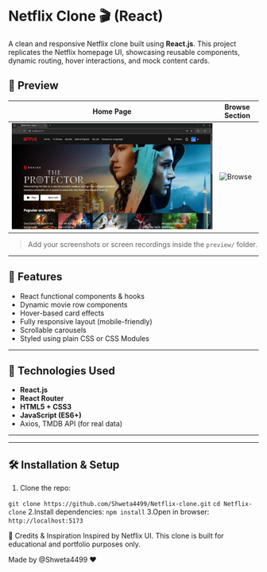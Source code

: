 # Netflix Clone 🎬 (React)

A clean and responsive Netflix clone built using **React.js**. This project replicates the Netflix homepage UI, showcasing reusable components, dynamic routing, hover interactions, and mock content cards.



## 📸 Preview

| Home Page | Browse Section |
|-----------|----------------|
| ![Home](Preview/home.png) | ![Browse](preview/browse.png) |

> Add your screenshots or screen recordings inside the `preview/` folder.

---

## 🚀 Features

- React functional components & hooks
- Dynamic movie row components
- Hover-based card effects
- Fully responsive layout (mobile-friendly)
- Scrollable carousels
- Styled using plain CSS or CSS Modules

---

## 🧠 Technologies Used

- **React.js**
- **React Router**
- **HTML5 + CSS3**
- **JavaScript (ES6+)**
-  Axios, TMDB API (for real data)

---


---

## 🛠️ Installation & Setup

1. Clone the repo:

```git clone https://github.com/Shweta4499/Netflix-clone.git```
```cd Netflix-clone```
2.Install dependencies:
```npm install```
3.Open in browser:
```http://localhost:5173```

🎯 Credits & Inspiration
Inspired by Netflix UI. This clone is built for educational and portfolio purposes only.

Made by @Shweta4499 ❤️



